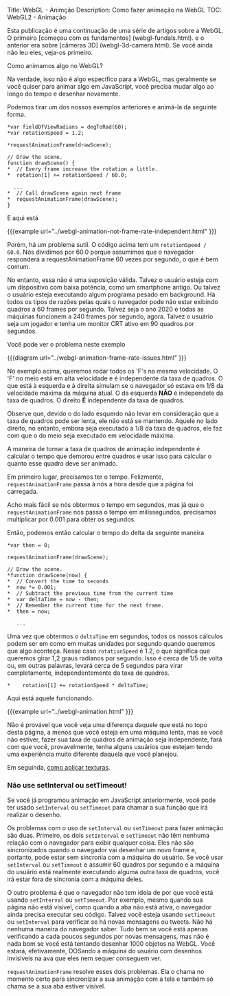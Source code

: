 Title: WebGL - Animção
Description: Como fazer animação na WebGL
TOC: WebGL2 - Animação


Esta publicação é uma continuação de uma série de artigos sobre a WebGL.
O primeiro [começou com os fundamentos] (webgl-fundals.html).
e o anterior era sobre [câmeras 3D] (webgl-3d-camera.html).
Se você ainda não leu eles, veja-os primeiro.

Como animamos algo no WebGL?

Na verdade, isso não é algo específico para a WebGL, mas geralmente se você quiser
para animar algo em JavaScript, você precisa mudar algo
ao longo do tempo e desenhar novamente.

Podemos tirar um dos nossos exemplos anteriores e animá-la da seguinte forma.

    *var fieldOfViewRadians = degToRad(60);
    *var rotationSpeed = 1.2;

    *requestAnimationFrame(drawScene);

    // Draw the scene.
    function drawScene() {
    *  // Every frame increase the rotation a little.
    *  rotation[1] += rotationSpeed / 60.0;

      ...
    *  // Call drawScene again next frame
    *  requestAnimationFrame(drawScene);
    }

E aqui está

{{{example url="../webgl-animation-not-frame-rate-independent.html" }}}

Porém, há um problema sutil. O código acima tem um
`rotationSpeed / 60.0`. Nós dividimos por 60.0 porque assumimos que o navegador
responderá a requestAnimationFrame 60 vezes por segundo, o que é bem comum.

No entanto, essa não é uma suposição válida. Talvez o usuário esteja com um dispositivo com
baixa potência, como um smartphone antigo. Ou talvez o usuário esteja executando algum programa pesado em
background. Há todos os tipos de razões pelas quais o navegador pode não estar exibindo
quadros a 60 frames por segundo. Talvez seja o ano 2020 e todas as máquinas funcionem a 240
frames por segundo, agora. Talvez o usuário seja um jogador e tenha um monitor CRT ativo em 90
quadros por segundos.

Você pode ver o problema neste exemplo

{{{diagram url="../webgl-animation-frame-rate-issues.html" }}}

No exemplo acima, queremos rodar todos os 'F's na mesma velocidade.
O 'F' no meio está em alta velocidade e é independente da taxa de quadros. O que está
à esquerda e à direita simulam se o navegador só estava em 1/8 da
velocidade máxima da máquina atual. O da esquerda **NÃO** é independete da taxa de quadros.
O direito **É** independente da taxa de quadros.

Observe que, devido o do lado esquerdo não levar em consideração que a taxa de quadros
pode ser lenta, ele não está se mantendo. Aquele no lado direito, no entanto, embora seja
executado a 1/8 da taxa de quadros, ele faz com que o do meio seja executado em
velocidade máxima.

A maneira de tornar a taxa de quadros de animação independente é calcular o tempo que demorou
entre quadros e usar isso para calcular o quanto esse quadro deve ser animado.

Em primeiro lugar, precisamos ter o tempo. Felizmente, `requestAnimationFrame` passa à
nós a hora desde que a página foi carregada.

Acho mais fácil se nós obtermos o tempo em segundos, mas já que o `requestAnimationFrame`
nos passa o tempo em milissegundos, precisamos multiplicar por 0.001
para obter os segundos.

Então, podemos então calcular o tempo do delta da seguinte maneira

    *var then = 0;

    requestAnimationFrame(drawScene);

    // Draw the scene.
    *function drawScene(now) {
    *  // Convert the time to seconds
    *  now *= 0.001;
    *  // Subtract the previous time from the current time
    *  var deltaTime = now - then;
    *  // Remember the current time for the next frame.
    *  then = now;

       ...

Uma vez que obtermos o `deltaTime` em segundos, todos os nossos cálculos podem ser em como
em muitas unidades por segundo quando queremos que algo aconteça. Nesse caso
`rotationSpeed` é 1.2, o que significa que queremos girar 1,2 graus radianos por segundo.
Isso é cerca de 1/5 de volta ou, em outras palavras, levará cerca de 5 segundos para
virar completamente, independentemente da taxa de quadros.

    *    rotation[1] += rotationSpeed * deltaTime;

Aqui está aquele funcionando.

{{{example url="../webgl-animation.html" }}}

Não é provável que você veja uma diferença daquele que está
no topo desta página, a menos que você esteja em uma máquina lenta, mas se você não estiver,
fazer sua taxa de quadros de animação seja independente, fará com que você, provavelmente, tenha alguns usuários
que estejam tendo uma experiência muito diferente daquela que você planejou.

Em seguinda, [como aplicar texturas](webgl-3d-textures.html).

<div class="webgl_bottombar">
<h3>Não use setInterval ou setTimeout!</h3>
<p>Se você já programou animação em JavaScript anteriormente,
você pode ter usado <code>setInterval</code> ou <code>setTimeout</code> para chamar a sua
função que irá realizar o desenho.
</p><p>
Os problemas com o uso de <code>setInterval</code> ou <code>setTimeout</code> para fazer animação
são duas. Primeiro, os dois <code>setInterval</code> e <code>setTimeout</code> não têm nenhuma relação
com o navegador para exibir qualquer coisa. Eles não são sincronizados quando o navegador
vai desenhar um novo frame e, portanto, pode estar sem sincronia com a máquina do usuário.
Se você usar <code>setInterval</code> ou <code>setTimeout</code> e assumir 60 quadros
por segundo e a máquina do usuário está realmente executando alguma outra taxa de quadros, você irá
estar fora de sincronia com a máquina deles.
</p><p>
O outro problema é que o navegador não tem ideia de por que você está usando <code>setInterval</code> ou
<code>setTimeout</code>. Por exemplo, mesmo quando sua página não está visível,
como quando a aba não está ativa, o navegador ainda precisa executar seu código.
Talvez você esteja usando <code>setTimeout</code> ou <code>setInterval</code> para verificar
se há novas mensagens ou tweets. Não há nenhuma maneira do navegador saber. Tudo bem se
você está apenas verificando a cada poucos segundos por novas mensagens, mas não é nada bom se
você está tentando desenhar 1000 objetos na WebGL. Você estará, efetivamente, DOSando a
máquina do usuário com desenhos invisíveis na ava que eles nem sequer conseguem ver.
</p><p>
<code>requestAnimationFrame</code> resolve esses dois problemas. Ela o chama
no momento certo para sincronizar a sua animação com a tela e também só chama se a
sua aba estiver visível.
</p>
</div>



